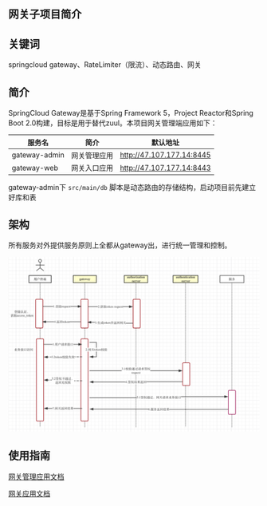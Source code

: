 网关子项目简介
---------

## 关键词

springcloud gateway、RateLimiter（限流）、动态路由、网关

## 简介

SpringCloud Gateway是基于Spring Framework 5，Project Reactor和Spring Boot 2.0构建，目标是用于替代zuul。本项目网关管理端应用如下：

| 服务名             |   简介              |  默认地址                |
|--------------------|---------------------|--------------------------|
| gateway-admin      | 网关管理应用        |  http://47.107.177.14:8445   |
| gateway-web        | 网关入口应用        |  http://47.107.177.14:8443   |

gateway-admin下 `src/main/db` 脚本是动态路由的存储结构，启动项目前先建立好库和表

## 架构

所有服务对外提供服务原则上全都从gateway出，进行统一管理和控制。

![网关架构](../docs/auth.png)

## 使用指南

[网关管理应用文档](./gateway-admin) 

[网关应用文档](./gateway-web) 
